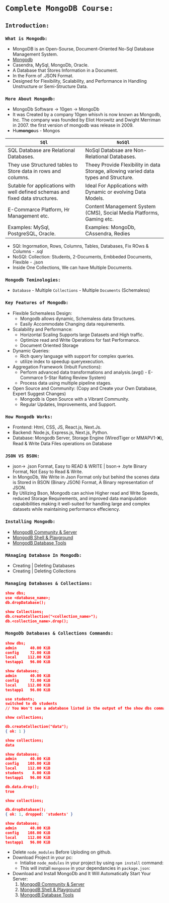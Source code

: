 # `Complete MongoDB Course:`
## `Introduction:`
### `What is Mongodb:` 
- MongoDB is an Open-Sourse, Document-Oriented No-Sql Database Management System.
- [Mongodb](https://www.github.com/mongodb/mongo)
- Casendra, MySql, MongoDb, Oracle.
- A Database that Stores Information in a Document. 
- In the Form of .JSON Format.
- Designed for Flexibility, Scalability, and Performance in Handling Unstructure or Semi-Structure Data. 
### `More About Mongodb:`
- MongoDb Software -> 10gen -> MongoDb
- It was Created  by a company 10gen whisvh is now known as Mongodb, Inc. The company was founded by Eliot Horowitz and Dwight Merriman in 2007. the first version  of mongodb was release in 2009.  
- Hu**mongo**us - Mongos

|`SQl`|`NoSQl`|
|---|-----|
|SQL Database are Relational Databases.| NoSql Databsae are Non-Relational Databases.|
|They use Structured tables to Store data in rows and columns.|Theey Provide Flexibility in data Storage, allowing  varied data types and Structure.|
|Sutable for applications with well defined schemas and fixed data structures.|Ideal For Applications with Dynamic or evolving Data Models.|
|E-Commarce Platform, Hr Management etc.|Content Management System (CMS), Social Media Platforms, Gaming etc.|
|Examples: MySql, PostgreSQL, Oracle.|Examples: MongoDb, CAssendra, Redies|
- SQl: Ingormation, Rows, Columns, Tables, Databases, Fix ROws & Columns - .sql
- NoSQl: Collection: Students, 2-Documents, Embbeded Documents, Flexible - .json
- Inside One Collections, We can have Multiple Documents.

### `Mongodb Teminologies:`
- `Database` - Multiple `Collections` - Multiple `Documents` (Schemaless)

### `Key Features of Mongodb:`
- Flexible Schemaless Design:
    - Mongodb allows dynamic, Schemaless data Structures.
    - Easily Accommodate Changing data requirements.
- Scalability and Performance:
    - Horizontal Scaling Supports large Datasets and High traffic.
    - Optimize read and Write Operations for fast Performance.
    - Document Oriented Storage
- Dynamic Queries:
    - Rich query language with support for complex queries. 
    - utilize index to speedup queryexecution.
- Aggregation Framework (Inbult Functions): 
    - Perform advanced data transformations and analysis.(avg() - E-Commarce 5-Star Rating Review System)
    - Process data using multiple pipeline stages.   
- Open Source and Community: (Copy and Create your Own Database, Expert Suggest Changes)
    - Mongodb is Open Source with a Vibrant Community.
    - Regular Updates, Improvements, and Support.
### `How Mongodb Works:`
- Frontend: Html, CSS, JS, React.js, Next.Js.
- Backend: Node.js, Express.js, Next.js, Python.
- Database: Mongodb Server, Storage Engine (WiredTiger or MMAPV1-❌), Read & Write Data Files operations on Database  
### `JSON VS BSON:`
- json-> .json Format, Easy to READ & WRITE | bson-> .byte Binary Format, Not Easy to Read & Write. 
- In MongoDb, We Write in Json Format only but behind the scenes data is Stored in BSON (Binary JSON) Format, A Binary representation of JSON.
- By Utilizing Bson, Mongodb can achive Higher read  and Write Speeds, reduced Storage Requirements, and improved data manipulation capabibilities making  it well-suited for handling large and complex datasets while maintaining performance effeciency.
### `Installing Mongodb:`
- [MongodB Community & Server](https://www.mongodb.com/try/download/community)
- [MongodB Shell & Playground](https://www.mongodb.com/try/download/shell)
- [MongodB Database Tools](https://www.mongodb.com/try/download/database-tools)
### `MAnaging Database In Mongodb:`
- Creating | Deleting Databases
- Creating | Deleting Collections 
### `Managing Databases & Collections:`
```json
show dbs;
use <database_name>;
db.dropDatabase();

show Collections;
db.createCollection("<collection_name>");
db.<collection_name>.drop();
```
### `MongoDb Databases & Collections Commands:`
```json
show dbs;
admin      40.00 KiB
config     72.00 KiB
local     112.00 KiB
testapp1   96.00 KiB

show databases;
admin      40.00 KiB
config     72.00 KiB
local     112.00 KiB
testapp1   96.00 KiB

use students;
switched to db students
// You Won't see a adatabase listed in the output of the show dbs command until that database contain at least one collection with data in it.

show collections;

db.createCollection("data");
{ ok: 1 }

show collections;
data

show databases;
admin      40.00 KiB
config    108.00 KiB
local     112.00 KiB
students    8.00 KiB
testapp1   96.00 KiB

db.data.drop();
true

show collections;

db.dropDatabase();
{ ok: 1, dropped: 'students' }

show databases;
admin      40.00 KiB
config    108.00 KiB
local     112.00 KiB
testapp1   96.00 KiB
```



















































































- Delete ```node_modules``` Before Uploding on github.
- Download Project in your pc:
    - Intialise ```node_modules``` in your project by using ```npm install``` command:
    - This will install ```mongoose``` in your dependancies in ```package.json```:
- Download and Install MongoDb and It Will Automatically Start Your Server:
    1. [MongodB Community & Server](https://www.mongodb.com/try/download/community)
    2. [MongodB Shell & Playground](https://www.mongodb.com/try/download/shell)
    3. [MongodB Database Tools](https://www.mongodb.com/try/download/database-tools)